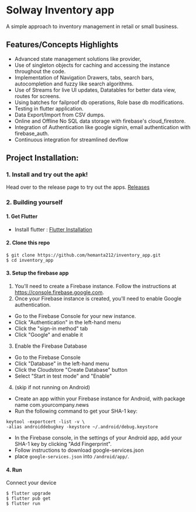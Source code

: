 # Solway Inventory app
A simple approach to inventory management in retail or small business.

## Features/Concepts Highlights
* Advanced state management solutions like provider,
* Use of singleton objects for caching and accessing the instance throughout the code.
* Implementation of Navigation Drawers, tabs, search bars, autocompletion and fuzzy like search algorithms.
* Use of Streams for live UI updates, Datatables for better data view, routes for screens.
* Using batches for failproof db operations, Role base db modifications.
* Testing in flutter application.
* Data Export/Import from CSV dumps.
* Online and Offline No SQL data storage with firebase's cloud_firestore.
* Integration of Authentication like google signin, email authentication with firebase_auth.
* Continuous integration for streamlined devflow


## Project Installation:

### 1. Install and try out the apk!
Head over to the release page to try out the apps. [Releases](https://github.com/Solway-Software/solway-inventory)

### 2. Building yourself

#### 1. Get Flutter
* Install flutter : [Flutter Installation](https://flutter.dev/docs/get-started/install)

#### 2. Clone this repo
```
$ git clone https://github.com/hemanta212/inventory_app.git
$ cd inventory_app
```

#### 3. Setup the firebase app

1. You'll need to create a Firebase instance. Follow the instructions at https://console.firebase.google.com.
2. Once your Firebase instance is created, you'll need to enable Google authentication.

* Go to the Firebase Console for your new instance.
* Click "Authentication" in the left-hand menu
* Click the "sign-in method" tab
* Click "Google" and enable it

3. Enable the Firebase Database
* Go to the Firebase Console
* Click "Database" in the left-hand menu
* Click the Cloudstore "Create Database" button
* Select "Start in test mode" and "Enable"

4. (skip if not running on Android)
* Create an app within your Firebase instance for Android, with package name com.yourcompany.news
* Run the following command to get your SHA-1 key:

```
keytool -exportcert -list -v \
-alias androiddebugkey -keystore ~/.android/debug.keystore
```

* In the Firebase console, in the settings of your Android app, add your SHA-1 key by clicking "Add Fingerprint".
* Follow instructions to download google-services.json
* place `google-services.json` into `/android/app/`.

#### 4. Run
Connect your device 

```
$ flutter upgrade
$ flutter pub get
$ flutter run
```
